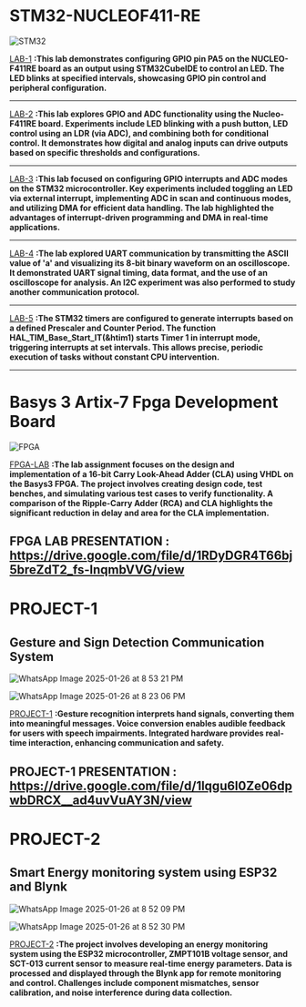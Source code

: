 # STM32-NUCLEOF411-RE
 

  ![STM32](https://github.com/user-attachments/assets/4cddc587-bec5-4215-b2ee-fc1115cc9bad)


<a href="https://github.com/DhaminiVootkuri/STM32-NUCLEOF411-RE/blob/66d03b4d0ba78d4ff5e136224af5be8f8bf3cdac/LAB1.pdf">LAB-1</a> **:This lab demonstrates configuring GPIO pin PA5 on the NUCLEO-F411RE board as an output using STM32CubeIDE to control an LED. The LED blinks at specified intervals, showcasing GPIO pin control and peripheral configuration.**  
  
---------------------------------------------------------------------------------------------------------------------------------------------------------------------------------------------------------------  


<a href="https://github.com/DhaminiVootkuri/STM32-NUCLEOF411-RE/blob/2e5c317837cdcedbfbf769a6d3499e9be6b7fe0b/LAB2.pdf">LAB-2</a>  **:This lab explores GPIO and ADC functionality using the Nucleo-F411RE board. Experiments include LED blinking with a push button, LED control using an LDR (via ADC), and combining both for conditional control. It demonstrates how digital and analog inputs can drive outputs based on specific thresholds and configurations.**  

---------------------------------------------------------------------------------------------------------------------------------------------------------------------------------------------------------------  

<a href="https://github.com/DhaminiVootkuri/STM32-NUCLEOF411-RE/blob/1f9d0cd0080e6c0706cbbc33bab68bfa0ab45291/LAB3.pdf">LAB-3</a> **:This lab focused on configuring GPIO interrupts and ADC modes on the STM32 microcontroller. Key experiments included toggling an LED via external interrupt, implementing ADC in scan and continuous modes, and utilizing DMA for efficient data handling. The lab highlighted the advantages of interrupt-driven programming and DMA in real-time applications.**  

---------------------------------------------------------------------------------------------------------------------------------------------------------------------------------------------------------------  


<a href="https://github.com/DhaminiVootkuri/STM32-NUCLEOF411-RE/blob/c875f4ec8b54ebc684530085d013452a1afdc5cb/LAB4.pdf">LAB-4</a> **:The lab explored UART communication by transmitting the ASCII value of 'a' and visualizing its 8-bit binary waveform on an oscilloscope. It demonstrated UART signal timing, data format, and the use of an oscilloscope for analysis. An I2C experiment was also performed to study another communication protocol.**  

---------------------------------------------------------------------------------------------------------------------------------------------------------------------------------------------------------------  

<a href="https://github.com/DhaminiVootkuri/STM32-NUCLEOF411-RE/blob/197940edd2a1555081857ed6a9d0f52b914f5538/LAB5%20.pdf">LAB-5</a> **:The STM32 timers are configured to generate interrupts based on a defined Prescaler and Counter Period. The function HAL_TIM_Base_Start_IT(&htim1) starts Timer 1 in interrupt mode, triggering interrupts at set intervals. This allows precise, periodic execution of tasks without constant CPU intervention.**  

---------------------------------------------------------------------------------------------------------------------------------------------------------------------------------------------------------------  
# Basys 3 Artix-7 Fpga Development Board  

![FPGA](https://github.com/user-attachments/assets/20c4a742-f6fd-4d80-b4ef-2dc6369a2c85)   

<a href="https://github.com/DhaminiVootkuri/STM32-NUCLEOF411-RE/blob/6b9dda5ab8502ca57c219f5adde01282484bf83e/FPGA%20LAB.pdf">FPGA-LAB</a> **:The lab assignment focuses on the design and implementation of a 16-bit Carry Look-Ahead Adder (CLA) using VHDL on the Basys3 FPGA. The project involves creating design code, test benches, and simulating various test cases to verify functionality. A comparison of the Ripple-Carry Adder (RCA) and CLA highlights the significant reduction in delay and area for the CLA implementation.**  

 FPGA LAB PRESENTATION : https://drive.google.com/file/d/1RDyDGR4T66bj5breZdT2_fs-lnqmbVVG/view
---------------------------------------------------------------------------------------------------------------------------------------------------------------------------------------------------------------
# PROJECT-1

## Gesture and Sign Detection Communication System

![WhatsApp Image 2025-01-26 at 8 53 21 PM](https://github.com/user-attachments/assets/e2df619f-9437-4a9a-b2ab-d81ed0c369e7)  

![WhatsApp Image 2025-01-26 at 8 23 06 PM](https://github.com/user-attachments/assets/180f51fe-9c53-42a4-995c-f996f0e36b89)     

<a href="https://github.com/DhaminiVootkuri/STM32-NUCLEOF411-RE/blob/71cb2a88387abbec469ef544badb0e86db14550d/Project-1.pdf">PROJECT-1</a> **:Gesture recognition interprets hand signals, converting them into meaningful messages. Voice conversion enables audible feedback for users with speech impairments. Integrated hardware provides real-time interaction, enhancing communication and safety.**  


PROJECT-1 PRESENTATION : https://drive.google.com/file/d/1lqgu6l0Ze06dpwbDRCX__ad4uvVuAY3N/view 
---------------------------------------------------------------------------------------------------------------------------------------------------------------------------------------------------------------
# PROJECT-2

## Smart Energy monitoring system using ESP32 and Blynk

![WhatsApp Image 2025-01-26 at 8 52 09 PM](https://github.com/user-attachments/assets/5a776327-bda1-479c-a36a-2f149a29ca3b)   

![WhatsApp Image 2025-01-26 at 8 52 30 PM](https://github.com/user-attachments/assets/035fe67f-be0e-4921-ad0f-5631df4734f9)   

<a href="https://github.com/DhaminiVootkuri/STM32-NUCLEOF411-RE/blob/2630454fe4f97a69cad4d3150a5f2f0d3bf0c91c/Project-2.pdf">PROJECT-2</a> **:The project involves developing an energy monitoring system using the ESP32 microcontroller, ZMPT101B voltage sensor, and SCT-013 current sensor to measure real-time energy parameters. Data is processed and displayed through the Blynk app for remote monitoring and control. Challenges include component mismatches, sensor calibration, and noise interference during data collection.**





